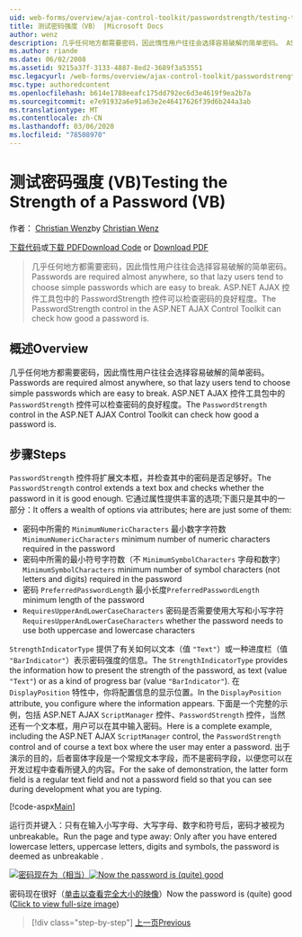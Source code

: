 ```yaml
---
uid: web-forms/overview/ajax-control-toolkit/passwordstrength/testing-the-strength-of-a-password-vb
title: 测试密码强度（VB） |Microsoft Docs
author: wenz
description: 几乎任何地方都需要密码，因此惰性用户往往会选择容易破解的简单密码。 ASP 中的 PasswordStrength 控件。N 。
ms.author: riande
ms.date: 06/02/2008
ms.assetid: 9215a37f-3133-4887-8ed2-3689f3a53551
msc.legacyurl: /web-forms/overview/ajax-control-toolkit/passwordstrength/testing-the-strength-of-a-password-vb
msc.type: authoredcontent
ms.openlocfilehash: b614e1788eeafc175dd792ec6d3e4619f9ea2b7a
ms.sourcegitcommit: e7e91932a6e91a63e2e46417626f39d6b244a3ab
ms.translationtype: MT
ms.contentlocale: zh-CN
ms.lasthandoff: 03/06/2020
ms.locfileid: "78508970"
---
```

# <a name="testing-the-strength-of-a-password-vb"></a><span data-ttu-id="fb4ff-104">测试密码强度 (VB)</span><span class="sxs-lookup"><span data-stu-id="fb4ff-104">Testing the Strength of a Password (VB)</span></span>

<span data-ttu-id="fb4ff-105">作者： [Christian Wenz](https://github.com/wenz)</span><span class="sxs-lookup"><span data-stu-id="fb4ff-105">by [Christian Wenz](https://github.com/wenz)</span></span>

<span data-ttu-id="fb4ff-106">[下载代码](https://download.microsoft.com/download/9/3/f/93f8daea-bebd-4821-833b-95205389c7d0/PasswordStrength0.vb.zip)或[下载 PDF](https://download.microsoft.com/download/2/d/c/2dc10e34-6983-41d4-9c08-f78f5387d32b/passwordstrength0VB.pdf)</span><span class="sxs-lookup"><span data-stu-id="fb4ff-106">[Download Code](https://download.microsoft.com/download/9/3/f/93f8daea-bebd-4821-833b-95205389c7d0/PasswordStrength0.vb.zip) or [Download PDF](https://download.microsoft.com/download/2/d/c/2dc10e34-6983-41d4-9c08-f78f5387d32b/passwordstrength0VB.pdf)</span></span>

> <span data-ttu-id="fb4ff-107">几乎任何地方都需要密码，因此惰性用户往往会选择容易破解的简单密码。</span><span class="sxs-lookup"><span data-stu-id="fb4ff-107">Passwords are required almost anywhere, so that lazy users tend to choose simple passwords which are easy to break.</span></span> <span data-ttu-id="fb4ff-108">ASP.NET AJAX 控件工具包中的 PasswordStrength 控件可以检查密码的良好程度。</span><span class="sxs-lookup"><span data-stu-id="fb4ff-108">The PasswordStrength control in the ASP.NET AJAX Control Toolkit can check how good a password is.</span></span>

## <a name="overview"></a><span data-ttu-id="fb4ff-109">概述</span><span class="sxs-lookup"><span data-stu-id="fb4ff-109">Overview</span></span>

<span data-ttu-id="fb4ff-110">几乎任何地方都需要密码，因此惰性用户往往会选择容易破解的简单密码。</span><span class="sxs-lookup"><span data-stu-id="fb4ff-110">Passwords are required almost anywhere, so that lazy users tend to choose simple passwords which are easy to break.</span></span> <span data-ttu-id="fb4ff-111">ASP.NET AJAX 控件工具包中的 `PasswordStrength` 控件可以检查密码的良好程度。</span><span class="sxs-lookup"><span data-stu-id="fb4ff-111">The `PasswordStrength` control in the ASP.NET AJAX Control Toolkit can check how good a password is.</span></span>

## <a name="steps"></a><span data-ttu-id="fb4ff-112">步骤</span><span class="sxs-lookup"><span data-stu-id="fb4ff-112">Steps</span></span>

<span data-ttu-id="fb4ff-113">`PasswordStrength` 控件将扩展文本框，并检查其中的密码是否足够好。</span><span class="sxs-lookup"><span data-stu-id="fb4ff-113">The `PasswordStrength` control extends a text box and checks whether the password in it is good enough.</span></span> <span data-ttu-id="fb4ff-114">它通过属性提供丰富的选项;下面只是其中的一部分：</span><span class="sxs-lookup"><span data-stu-id="fb4ff-114">It offers a wealth of options via attributes; here are just some of them:</span></span>

- <span data-ttu-id="fb4ff-115">密码中所需的 `MinimumNumericCharacters` 最小数字字符数</span><span class="sxs-lookup"><span data-stu-id="fb4ff-115">`MinimumNumericCharacters` minimum number of numeric characters required in the password</span></span>
- <span data-ttu-id="fb4ff-116">密码中所需的最小符号字符数（不 `MinimumSymbolCharacters` 字母和数字）</span><span class="sxs-lookup"><span data-stu-id="fb4ff-116">`MinimumSymbolCharacters` minimum number of symbol characters (not letters and digits) required in the password</span></span>
- <span data-ttu-id="fb4ff-117">密码 `PreferredPasswordLength` 最小长度</span><span class="sxs-lookup"><span data-stu-id="fb4ff-117">`PreferredPasswordLength` minimum length of the password</span></span>
- <span data-ttu-id="fb4ff-118">`RequiresUpperAndLowerCaseCharacters` 密码是否需要使用大写和小写字符</span><span class="sxs-lookup"><span data-stu-id="fb4ff-118">`RequiresUpperAndLowerCaseCharacters` whether the password needs to use both uppercase and lowercase characters</span></span>

<span data-ttu-id="fb4ff-119">`StrengthIndicatorType` 提供了有关如何以文本（值 `"Text"`）或一种进度栏（值 `"BarIndicator"`）表示密码强度的信息。</span><span class="sxs-lookup"><span data-stu-id="fb4ff-119">The `StrengthIndicatorType` provides the information how to present the strength of the password, as text (value `"Text"`) or as a kind of progress bar (value `"BarIndicator"`).</span></span> <span data-ttu-id="fb4ff-120">在 `DisplayPosition` 特性中，你将配置信息的显示位置。</span><span class="sxs-lookup"><span data-stu-id="fb4ff-120">In the `DisplayPosition` attribute, you configure where the information appears.</span></span> <span data-ttu-id="fb4ff-121">下面是一个完整的示例，包括 ASP.NET AJAX `ScriptManager` 控件、`PasswordStrength` 控件，当然还有一个文本框，用户可以在其中输入密码。</span><span class="sxs-lookup"><span data-stu-id="fb4ff-121">Here is a complete example, including the ASP.NET AJAX `ScriptManager` control, the `PasswordStrength` control and of course a text box where the user may enter a password.</span></span> <span data-ttu-id="fb4ff-122">出于演示的目的，后者窗体字段是一个常规文本字段，而不是密码字段，以便您可以在开发过程中查看所键入的内容。</span><span class="sxs-lookup"><span data-stu-id="fb4ff-122">For the sake of demonstration, the latter form field is a regular text field and not a password field so that you can see during development what you are typing.</span></span>

[!code-aspx[Main](testing-the-strength-of-a-password-vb/samples/sample1.aspx)]

<span data-ttu-id="fb4ff-123">运行页并键入：只有在输入小写字母、大写字母、数字和符号后，密码才被视为 unbreakable。</span><span class="sxs-lookup"><span data-stu-id="fb4ff-123">Run the page and type away: Only after you have entered lowercase letters, uppercase letters, digits and symbols, the password is deemed as unbreakable .</span></span>

<span data-ttu-id="fb4ff-124">[![密码现在为（相当）](testing-the-strength-of-a-password-vb/_static/image2.png)](testing-the-strength-of-a-password-vb/_static/image1.png)</span><span class="sxs-lookup"><span data-stu-id="fb4ff-124">[![Now the password is (quite) good](testing-the-strength-of-a-password-vb/_static/image2.png)](testing-the-strength-of-a-password-vb/_static/image1.png)</span></span>

<span data-ttu-id="fb4ff-125">密码现在很好（[单击以查看完全大小的映像](testing-the-strength-of-a-password-vb/_static/image3.png)）</span><span class="sxs-lookup"><span data-stu-id="fb4ff-125">Now the password is (quite) good ([Click to view full-size image](testing-the-strength-of-a-password-vb/_static/image3.png))</span></span>

> [!div class="step-by-step"]
> [<span data-ttu-id="fb4ff-126">上一页</span><span class="sxs-lookup"><span data-stu-id="fb4ff-126">Previous</span></span>](testing-the-strength-of-a-password-cs.md)
